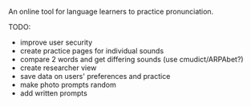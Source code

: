 An online tool for language learners to practice pronunciation.

TODO:
- improve user security 
- create practice pages for individual sounds
- compare 2 words and get differing sounds (use cmudict/ARPAbet?)
- create researcher view 
- save data on users' preferences and practice
- make photo prompts random
- add written prompts